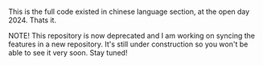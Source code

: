 This is the full code existed in chinese language section, at the open day 2024. Thats it.

NOTE! 
    This repository is now deprecated and I am working on syncing the features in a new repository.
    It's still under construction so you won't be able to see it very soon.
    Stay tuned!
